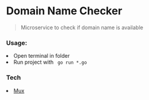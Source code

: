 <h1>Domain Name Checker</h1>
<blockquote>
Microservice to check if domain name is available
</blockquote>


<div>
<h3>Usage:</h3>
<li>Open terminal in folder</li>
<li>Run project with <code> go run *.go </code> </li>
</div>

<div>
<h3>Tech
</h3>
<li> <a href="https://github.com/gorilla/mux">Mux</a>
</div>


